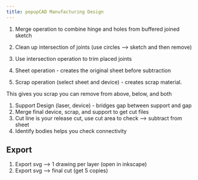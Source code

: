 ```yaml
---
title: popupCAD Manufacturing Design
---
```


1. Merge operation to combine hinge and holes from buffered joined sketch
1. Clean up intersection of joints (use circles --> sketch and then remove)
1. Use intersection operation to trim placed joints

1. Sheet operation - creates the original sheet before subtraction
1. Scrap operation (select sheet and device) - creates scrap material.  

  This gives you scrap you can remove from above, below, and both
1. Support Design (laser, device) - bridges gap between support and gap
1. Merge final device, scrap, and support to get cut files
1. Cut line is your release cut, use cut area to check --> subtract from sheet
1. Identify bodies helps you check connectivity  

Export
------
1. Export svg --> 1 drawing per layer (open in inkscape)
1. Export svg --> final cut (get 5 copies)


